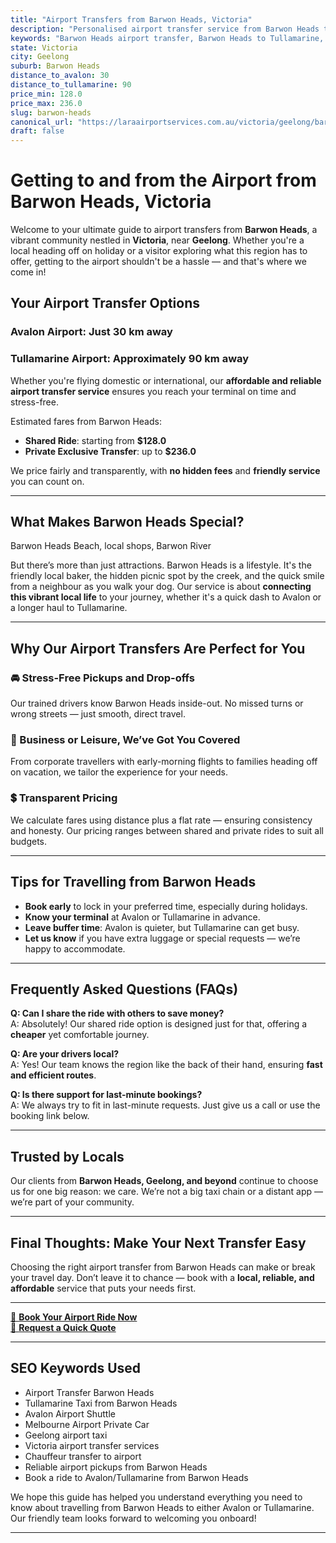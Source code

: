 ```yaml
---
title: "Airport Transfers from Barwon Heads, Victoria"
description: "Personalised airport transfer service from Barwon Heads to Avalon and Tullamarine airports. Enjoy a smooth, affordable ride with us!"
keywords: "Barwon Heads airport transfer, Barwon Heads to Tullamarine, Barwon Heads to Avalon, airport taxi Barwon Heads, private airport transfer Barwon Heads, shared ride Barwon Heads, Barwon Heads transfers, airport shuttle Barwon Heads, book Barwon Heads airport taxi, affordable Barwon Heads airport transfer, Barwon Heads airport transfer service, airport transfer Geelong, airport transfer Melbourne, Melbourne airport taxi, airport transfers Victoria, Tullamarine airport shuttle, Avalon airport transfers, Melbourne private transfer, airport transport services Melbourne"
state: Victoria
city: Geelong
suburb: Barwon Heads
distance_to_avalon: 30
distance_to_tullamarine: 90
price_min: 128.0
price_max: 236.0
slug: barwon-heads
canonical_url: "https://laraairportservices.com.au/victoria/geelong/barwon-heads/"
draft: false
---
```


# Getting to and from the Airport from Barwon Heads, Victoria

Welcome to your ultimate guide to airport transfers from **Barwon Heads**, a vibrant community nestled in **Victoria**, near **Geelong**. Whether you're a local heading off on holiday or a visitor exploring what this region has to offer, getting to the airport shouldn't be a hassle — and that's where we come in!

## Your Airport Transfer Options

### Avalon Airport: Just 30 km away  
### Tullamarine Airport: Approximately 90 km away

Whether you're flying domestic or international, our **affordable and reliable airport transfer service** ensures you reach your terminal on time and stress-free.

Estimated fares from Barwon Heads:
- **Shared Ride**: starting from **$128.0**
- **Private Exclusive Transfer**: up to **$236.0**

We price fairly and transparently, with **no hidden fees** and **friendly service** you can count on.

---

## What Makes Barwon Heads Special?

Barwon Heads Beach, local shops, Barwon River

But there’s more than just attractions. Barwon Heads is a lifestyle. It's the friendly local baker, the hidden picnic spot by the creek, and the quick smile from a neighbour as you walk your dog. Our service is about **connecting this vibrant local life** to your journey, whether it's a quick dash to Avalon or a longer haul to Tullamarine.

---

## Why Our Airport Transfers Are Perfect for You

### 🚘 Stress-Free Pickups and Drop-offs
Our trained drivers know Barwon Heads inside-out. No missed turns or wrong streets — just smooth, direct travel.

### 💼 Business or Leisure, We’ve Got You Covered
From corporate travellers with early-morning flights to families heading off on vacation, we tailor the experience for your needs.

### 💲 Transparent Pricing
We calculate fares using distance plus a flat rate — ensuring consistency and honesty. Our pricing ranges between shared and private rides to suit all budgets.

---

## Tips for Travelling from Barwon Heads

- **Book early** to lock in your preferred time, especially during holidays.
- **Know your terminal** at Avalon or Tullamarine in advance.
- **Leave buffer time**: Avalon is quieter, but Tullamarine can get busy.
- **Let us know** if you have extra luggage or special requests — we’re happy to accommodate.

---

## Frequently Asked Questions (FAQs)

**Q: Can I share the ride with others to save money?**  
A: Absolutely! Our shared ride option is designed just for that, offering a **cheaper** yet comfortable journey.

**Q: Are your drivers local?**  
A: Yes! Our team knows the region like the back of their hand, ensuring **fast and efficient routes**.

**Q: Is there support for last-minute bookings?**  
A: We always try to fit in last-minute requests. Just give us a call or use the booking link below.

---

## Trusted by Locals

Our clients from **Barwon Heads, Geelong, and beyond** continue to choose us for one big reason: we care. We’re not a big taxi chain or a distant app — we’re part of your community.

---

## Final Thoughts: Make Your Next Transfer Easy

Choosing the right airport transfer from Barwon Heads can make or break your travel day. Don’t leave it to chance — book with a **local, reliable, and affordable** service that puts your needs first.

---

[📅 **Book Your Airport Ride Now**](https://laraairportservices.square.site/s/appointments)  
[📧 **Request a Quick Quote**](https://laraairportservices.square.site/contact-us)

---

## SEO Keywords Used
- Airport Transfer Barwon Heads
- Tullamarine Taxi from Barwon Heads
- Avalon Airport Shuttle
- Melbourne Airport Private Car
- Geelong airport taxi
- Victoria airport transfer services
- Chauffeur transfer to airport
- Reliable airport pickups from Barwon Heads
- Book a ride to Avalon/Tullamarine from Barwon Heads

We hope this guide has helped you understand everything you need to know about travelling from Barwon Heads to either Avalon or Tullamarine. Our friendly team looks forward to welcoming you onboard!

---
